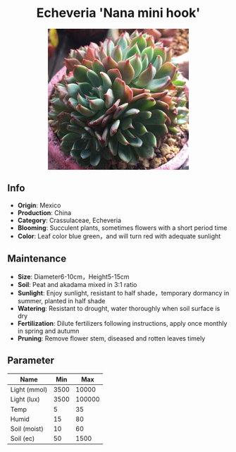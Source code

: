 <h1 align='center'>Echeveria 'Nana mini hook'</h1>
<p align="center">
    <img 
        align='center'
        width='320'
        src="../images/echeveria nana mini hook.png" 
        alt='Echeveria 'Nana mini hook'' />
</p>

## Info

 - **Origin**: Mexico
 - **Production**: China
 - **Category**: Crassulaceae, Echeveria
 - **Blooming**: Succulent plants, sometimes flowers with a short period time
 - **Color**: Leaf color blue green，and will turn red with adequate sunlight

## Maintenance

 - **Size**: Diameter6-10cm，Height5-15cm
 - **Soil**: Peat and akadama mixed in 3:1 ratio
 - **Sunlight**: Enjoy sunlight, resistant to half shade，temporary dormancy in summer, planted in half shade
 - **Watering**: Resistant to drought, water thoroughly when soil surface is dry
 - **Fertilization**: Dilute fertilizers following instructions, apply once monthly in spring and autumn
 - **Pruning**: Remove flower stem, diseased and rotten leaves timely

## Parameter

| Name         | Min  | Max   |
|--------------|------|-------|
| Light (mmol) | 3500 | 10000  |
| Light (lux)  | 3500 | 100000 |
| Temp         | 5    | 35    |
| Humid        | 15   | 80    |
| Soil (moist) | 10   | 60    |
| Soil (ec)    | 50  | 1500  |